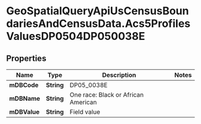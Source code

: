 # GeoSpatialQueryApiUsCensusBoundariesAndCensusData.Acs5ProfilesValuesDP0504DP050038E

## Properties

Name | Type | Description | Notes
------------ | ------------- | ------------- | -------------
**mDBCode** | **String** | DP05_0038E | 
**mDBName** | **String** | One race: Black or African American | 
**mDBValue** | **String** | Field value | 


